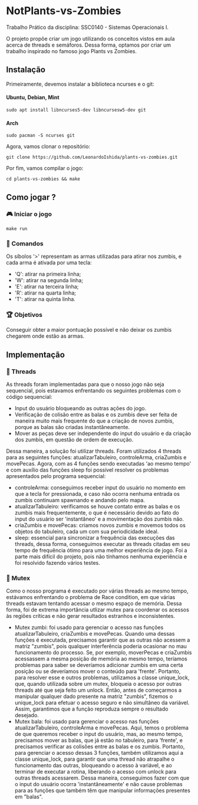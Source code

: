 # NotPlants-vs-Zombies

Trabalho Prático da disciplina: SSC0140 - Sistemas Operacionais I.

O projeto propõe criar um jogo utilizando os conceitos vistos em aula acerca de threads e semáforos.
Dessa forma, optamos por criar um trabalho inspirado no famoso jogo Plants vs Zombies.

## Instalação
Primeiramente, devemos instalar a biblioteca ncurses e o git:
#### Ubuntu, Debian, Mint
```
sudo apt install libncurses5-dev libncursesw5-dev git
```
#### Arch
```
sudo pacman -S ncurses git
```

Agora, vamos clonar o repositório:
```
git clone https://github.com/LeonardoIshida/plants-vs-zombies.git
```

Por fim, vamos compilar o jogo:
```
cd plants-vs-zombies && make
```


## Como jogar ?
### 🎮 Iniciar o jogo
```
make run
```
### 🔫 Comandos
Os síbolos '>' representam as armas utilizadas para atirar nos zumbis, e cada arma é ativada por uma tecla:  
- 'Q': atirar  na primeira linha;
- 'W': atirar  na segunda linha; 
- 'E': atirar  na terceira linha; 
- 'R': atirar  na quarta linha;  
- 'T': atirar  na quinta linha.  

### 🏆 Objetivos
Conseguir obter a maior pontuação possível e não deixar os zumbis chegarem onde estão as armas.

## Implementação

### 🧵 Threads
As threads foram implementadas para que o nosso jogo não seja sequencial, pois estavamos enfrentando os seguintes problemas com o código sequencial:
- Input do usuário bloqueando as outras ações do jogo.
- Verificação de colisão entre as balas e os zumbis deve ser feita de maneira muito mais frequente do que a criação de novos zumbis, porque as balas são criadas instantâneamente.
- Mover as peças deve ser independente do input do usuário e da criação dos zumbis, em questão de ordem de execução.

Dessa maneira, a solução foi utilizar threads. Foram utilizados 4 threads para as seguintes funções: atualizarTabuleiro, controleArma, criaZumbis e movePecas.
Agora, com as 4 funções sendo executadas 'ao mesmo tempo' e com auxílio das funções sleep foi possível resolver os problemas apresentados pelo programa sequencial:
- controleArma: conseguimos receber input do usuário no momento em que a tecla for pressionada, e caso não ocorra nenhuma entrada os zumbis continuam spawnando e andando pelo mapa.
- atualizarTabuleiro: verificamos se houve contato entre as balas e os zumbis mais frequentemente, o que é necessário devido ao fato do input do usuário ser 'instantâneo' e a movimentação dos zumbis não.
- criaZumbis e movePecas: criamos novos zumbis e movemos todos os objetos do tabuleiro, cada um com sua periodicidade ideal.
- sleep: essencial para sincronizar a frequência das execuções das threads, dessa forma, conseguimos executar as threads citadas em seu tempo de frequência ótimo para uma melhor experiência de jogo. Foi a parte mais difícil do projeto, pois não tínhamos nenhuma experiência e foi resolvido fazendo vários testes.

### 🚦 Mutex

Como o nosso programa é executado por várias threads ao mesmo tempo, estávamos enfrentando o problema de Race condition, em que várias threads estavam tentando acessar o mesmo espaço de memória. Dessa forma, foi de extrema importância utlizar mutex para coordenar os acessos às regiões críticas e não gerar resultados estranhos e inconsistentes.
- Mutex zumbi: foi usado para gerenciar o acesso nas funções atualizarTabuleiro, criaZumbis e movePecas. Quando uma dessas funções é executada, precisamos garantir que as outras não acessem a matriz "zumbis", pois qualquer interferência poderia ocasionar no mau funcionamento do processo. Se, por exemplo, moverPecas e criaZumbis acessassem a mesma posição de memória ao mesmo tempo, teríamos problemas para saber se deveríamos adicionar zumbis em uma certa posição ou se deveríamos mover o conteúdo para 'frente'. Portanto, para resolver esse e outros problemas, utilizamos a classe unique_lock, que, quando utilizada sobre um mutex, bloqueia o acesso por outras threads até que seja feito um unlock. Então, antes de começarmos a manipular qualquer dado presente na matriz "zumbis", fizemos o unique_lock para efetuar o acesso seguro e não simultâneo da variável. Assim, garantimos que a função reproduza sempre o resultado desejado.
- Mutex bala: foi usado para gerenciar o acesso nas funções atualizarTabuleiro, controleArma e movePecas. Aqui, temos o problema de que queremos receber o input do usuário, mas, ao mesmo tempo, precisamos mover as balas, que já estão no tabuleiro, para 'frente', e precisamos verificar as colisões entre as balas e os zumbis. Portanto, para gerenciar o acesso dessas 3 funções, também utilizamos aqui a classe unique_lock, para garantir que uma thread não atrapalhe o funcionamento das outras, bloqueando o acesso à variável, e ao terminar de executar a rotina, liberando o acesso com unlock para outras threads acessarem. Dessa maneira, conseguimos fazer com que o input do usuário ocorra 'instantâneamente' e não cause problemas para as funções que também têm que manipular informações presentes em "balas".
